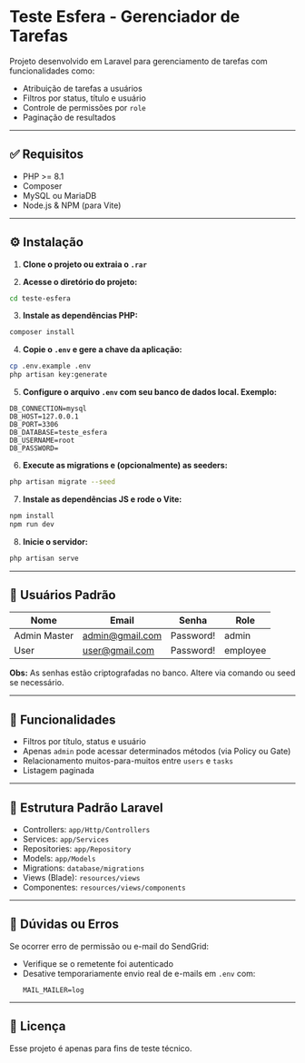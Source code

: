 
# Teste Esfera - Gerenciador de Tarefas

Projeto desenvolvido em Laravel para gerenciamento de tarefas com funcionalidades como:

- Atribuição de tarefas a usuários
- Filtros por status, título e usuário
- Controle de permissões por `role`
- Paginação de resultados

---

## ✅ Requisitos

- PHP >= 8.1
- Composer
- MySQL ou MariaDB
- Node.js & NPM (para Vite)

---

## ⚙️ Instalação

1. **Clone o projeto ou extraia o `.rar`**

2. **Acesse o diretório do projeto:**

```bash
cd teste-esfera
```

3. **Instale as dependências PHP:**

```bash
composer install
```

4. **Copie o `.env` e gere a chave da aplicação:**

```bash
cp .env.example .env
php artisan key:generate
```

5. **Configure o arquivo `.env` com seu banco de dados local. Exemplo:**

```
DB_CONNECTION=mysql
DB_HOST=127.0.0.1
DB_PORT=3306
DB_DATABASE=teste_esfera
DB_USERNAME=root
DB_PASSWORD=
```

6. **Execute as migrations e (opcionalmente) as seeders:**

```bash
php artisan migrate --seed
```

7. **Instale as dependências JS e rode o Vite:**

```bash
npm install
npm run dev
```

8. **Inicie o servidor:**

```bash
php artisan serve
```

---

## 👤 Usuários Padrão

| Nome                | Email                  | Senha  | Role     |
|---------------------|------------------------|--------|----------|
| Admin Master        | admin@gmail.com        | Password!| admin    |
| User                | user@gmail.com         | Password!| employee |

**Obs:** As senhas estão criptografadas no banco. Altere via comando ou seed se necessário.

---

## 📌 Funcionalidades

- Filtros por título, status e usuário
- Apenas `admin` pode acessar determinados métodos (via Policy ou Gate)
- Relacionamento muitos-para-muitos entre `users` e `tasks`
- Listagem paginada

---

## 📁 Estrutura Padrão Laravel

- Controllers: `app/Http/Controllers`
- Services: `app/Services`
- Repositories: `app/Repository`
- Models: `app/Models`
- Migrations: `database/migrations`
- Views (Blade): `resources/views`
- Componentes: `resources/views/components`

---

## 🐛 Dúvidas ou Erros

Se ocorrer erro de permissão ou e-mail do SendGrid:
- Verifique se o remetente foi autenticado
- Desative temporariamente envio real de e-mails em `.env` com:
  ```
  MAIL_MAILER=log
  ```

---

## 📜 Licença

Esse projeto é apenas para fins de teste técnico.

